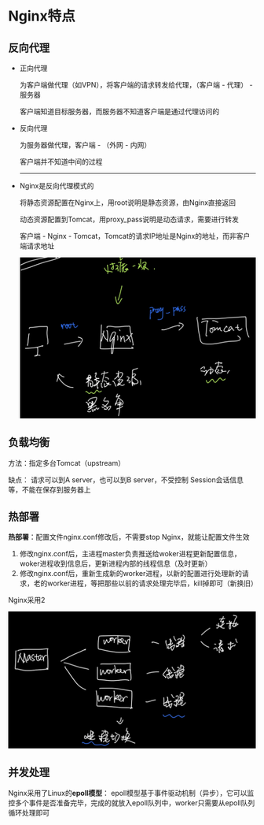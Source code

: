# Nginx特点

## 反向代理

- 正向代理

  为客户端做代理（如VPN），将客户端的请求转发给代理，（客户端 - 代理） - 服务器

  客户端知道目标服务器，而服务器不知道客户端是通过代理访问的

- 反向代理

  为服务器做代理，客户端 - （外网 - 内网）

  客户端并不知道中间的过程

  ------

- Nginx是反向代理模式的

  将静态资源配置在Nginx上，用root说明是静态资源，由Nginx直接返回

  动态资源配置到Tomcat，用proxy_pass说明是动态请求，需要进行转发

  客户端 - Nginx - Tomcat，Tomcat的请求IP地址是Nginx的地址，而非客户端请求地址
  
  ![nginx1](Nginx特点.assets/nginx1.png)

## 负载均衡

方法：指定多台Tomcat（upstream）

缺点：
	请求可以到A server，也可以到B server，不受控制
	Session会话信息等，不能在保存到服务器上

## 热部署

**热部署**：配置文件nginx.conf修改后，不需要stop Nginx，就能让配置文件生效

1. 修改nginx.conf后，主进程master负责推送给woker进程更新配置信息，woker进程收到信息后，更新进程内部的线程信息（及时更新）
2. 修改nginx.conf后，重新生成新的worker进程，以新的配置进行处理新的请求，老的worker进程，等把那些以前的请求处理完毕后，kill掉即可（新换旧）

Nginx采用2

![nginx](Nginx特点.assets/nginx.png)



## 并发处理

Nginx采用了Linux的**epoll模型**： epoll模型基于事件驱动机制（异步），它可以监控多个事件是否准备完毕，完成的就放入epoll队列中，worker只需要从epoll队列循环处理即可